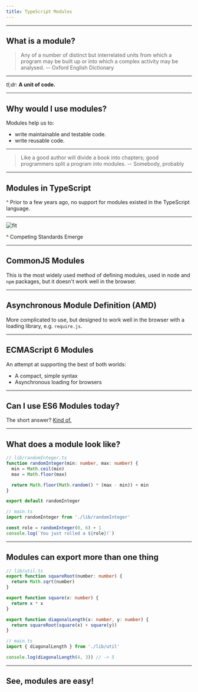 ```yaml
---
title: TypeScript Modules
---
```


---

## What is a module?

> Any of a number of distinct but interrelated units from which a program may be
> built up or into which a complex activity may be analysed. -- Oxford English
> Dictionary

---

_tl;dr:_ **A unit of code.**

---

## Why would I use modules?

Modules help us to:

- write maintainable and testable code.
- write reusable code.

---

> Like a good author will divide a book into chapters; good programmers split a
> program into modules. -- Somebody, probably

---

## Modules in TypeScript

^ Prior to a few years ago, no support for modules existed in the TypeScript
language.

---

![fit](https://imgs.xkcd.com/comics/standards.png)

^ Competing Standards Emerge

---

## CommonJS Modules

This is the most widely used method of defining modules, used in node and `npm`
packages, but it doesn't work well in the browser.

---

## Asynchronous Module Definition (AMD)

More complicated to use, but designed to work well in the browser with a loading
library, e.g. `require.js`.

---

## ECMAScript 6 Modules

An attempt at supporting the best of both worlds:

- A compact, simple syntax
- Asynchronous loading for browsers

---

## Can I use ES6 Modules today?

The short answer? [Kind of.](https://caniuse.com/#feat=es6-module)

---

## What does a module look like?

```typescript
// lib/randomInteger.ts
function randomInteger(min: number, max: number) {
  min = Math.ceil(min)
  max = Math.floor(max)

  return Math.floor(Math.random() * (max - min)) + min
}

export default randomInteger

// main.ts
import randomInteger from './lib/randomInteger'

const role = randomInteger(0, 6) + 1
console.log(`You just rolled a ${role}!`)
```

---

## Modules can export more than one thing

```typescript
// lib/util.ts
export function squareRoot(number: number) {
  return Math.sqrt(number)
}

export function square(x: number) {
  return x * x
}

export function diagonalLength(x: number, y: number) {
  return squareRoot(square(x) + square(y))
}

// main.ts
import { diagonalLength } from './lib/util'

console.log(diagonalLength(4, 3)) // -> 5
```

---

## See, modules are easy!
